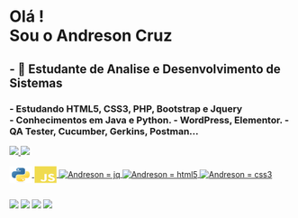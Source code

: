 <h1> Olá !<br>  
   Sou o Andreson Cruz</h1>
<h2>
   - 🔭 Estudante de Analise e Desenvolvimento de Sistemas
 </h2>
 <h3>
   - Estudando HTML5, CSS3, PHP, Bootstrap e Jquery<br>
   - Conhecimentos em Java e Python.
   - WordPress, Elementor.
   - QA Tester, Cucumber, Gerkins, Postman...
 </h3>

 <div>
  <a href="https://github.com/andreson94">
  <img height="180em" src="https://github-readme-stats.vercel.app/api?username=andreson94&show_icons=true&theme=tokyonight&include_all_commits=true&count_private=true"/>
  <img height="180em" src="https://github-readme-stats.vercel.app/api/top-langs/?username=andreson94&layout=compact&langs_count=7&theme=tokyonight"/>
</div>
<div style="display: inline_block"><br>
  <img align="center" alt="Andreson-Python" height="30" width="40" src="https://raw.githubusercontent.com/devicons/devicon/master/icons/python/python-original.svg">
  <img align="center" alt="Andreson = js" height="30" width="40" src="https://raw.githubusercontent.com/devicons/devicon/master/icons/javascript/javascript-plain.svg">
  <img align="center" alt="Andreson = jq" height="30" width="40" src="https://icons.iconarchive.com/icons/sicons/basic-round-social/32/jquery-icon.png">
  <img align="center" alt="Andreson = html5" height="40" width="50" src="https://icons.iconarchive.com/icons/cornmanthe3rd/plex/48/Other-html-5-icon.png">
  <img align="center" alt="Andreson = css3" height="40" width="50" src="https://icons.iconarchive.com/icons/designbolts/cute-social-2014/48/CSS3-icon.png">
 
</div>
  
  ##
 
<div> 
  <a href="https://instagram.com/andr350n" target="_blank"><img src="https://img.shields.io/badge/-Instagram-%23E4405F?style=for-the-badge&logo=instagram&logoColor=white" target="_blank"></a>
 	<a href="https://discord.gg/andr350n" target="_blank"><img src="https://img.shields.io/badge/Discord-7289DA?style=for-the-badge&logo=discord&logoColor=white" target="_blank"></a> 
  <a href = "mailto:andrdeson.dc.silva@gmail.com"><img src="https://img.shields.io/badge/-Gmail-%23333?style=for-the-badge&logo=gmail&logoColor=white" target="_blank"></a>
  <a href="https://www.linkedin.com/in/AndresonCruz" target="_blank"><img src="https://img.shields.io/badge/-LinkedIn-%230077B5?style=for-the-badge&logo=linkedin&logoColor=white" target="_blank"></a> 
 </div>
